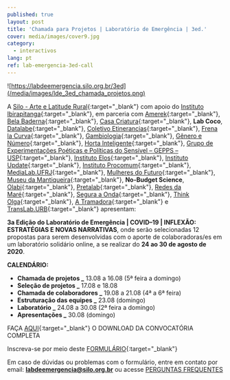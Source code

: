 ```yaml
---
published: true
layout: post
title: 'Chamada para Projetos | Laboratório de Emergência | 3ed.'
cover: media/images/cover9.jpg
category:
  - interactivos
lang: pt
ref: lab-emergencia-3ed-call
---
```



![https://labdeemergencia.silo.org.br/3ed](/media/images/lde_3ed_chamada_projetos.png)

A [Silo - Arte e Latitude Rural](https://silo.org.br/){:target="_blank"} com apoio do [Instituto Ibirapitanga](https://www.ibirapitanga.org.br/){:target="_blank"}, em parceria com [Amerek](https://twitter.com/amerek_ufmg){:target="_blank"}, [Bela Baderna](http://belabaderna.com.br/){:target="_blank"}, [Casa Criatura](https://www.instagram.com/casacriatura/){:target="_blank"}, **Lab Coco**, [Datalabe](https://datalabe.org/){:target="_blank"}, [Coletivo Etinerancias](https://www.instagram.com/etinerancias){:target="_blank"}, [Frena la Curva](https://frenalacurva.net/){:target="_blank"}, [Gambiologia](http://www.gambiologia.net/blog/){:target="_blank"}, [Gênero e Número](http://www.generonumero.media/){:target="_blank"}, [Horta Inteligente](https://hortainteligente.wixsite.com/hortainteligente){:target="_blank"}, [Grupo de Experimentações Poéticas e Políticas do Sensível – GEPPS – USP](https://www.gepps.com.br){:target="_blank"}, [Instituto Elos](https://institutoelos.org/){:target="_blank"}, [Instituto Update](https://www.institutoupdate.org.br/){:target="_blank"}, [Instituto Procomum](https://www.procomum.org/){:target="_blank"}, [MediaLab.UFRJ](href="http://medialabufrj.net/"){:target="_blank"}, [Mulheres do Futuro](https://www.instagram.com/mulheresdofuturopa/){:target="_blank"}, [Museu da Mantiqueira](https://museudamantiqueira.com.br/){:target="_blank"}, **No-Budget Science**, [Olabi](https://www.olabi.org.br){:target="_blank"}, [Pretalab](https://www.pretalab.com/){:target="_blank"}, [Redes da Maré](http://www.redesdamare.org.br/){:target="_blank"}, [Segura a Onda](https://seguraaonda.com.br/){:target="_blank"}, [Think Olga](https://www.thinkolga.com/){:target="_blank"}, [A Tramadora](https://www.tramadora.net/){:target="_blank"} e [TransLab.URB](https://translaburb.cc/){:target="_blank"} apresentam:


**3a Edição do Laboratório de Emergência \| COVID–19 \| INFLEXÃO: ESTRATÉGIAS E NOVAS NARRATIVAS**, onde serão selecionadas 12 propostas para serem desenvolvidas com o aporte de colaboradoras/es em um laboratório solidário online, a se realizar do **24 ao 30 de agosto de 2020**.

**CALENDÁRIO:**
  
* **Chamada de projetos      _** 13.08 a 16.08 (5ª feira a domingo)
* **Seleção de projetos      _** 17.08 e 18.08
* **Chamada de colaboradores _** 19.08 a 21.08 (4ª a 6ª feira)
* **Estruturação das equipes _** 23.08 (domingo)
* **Laboratório              _** 24.08 a 30.08 (2ª feira a domingo)
* **Apresentações            _** 30.08 (domingo)



FAÇA [AQUI](https://labdeemergencia.silo.org.br/3ed/media/docs/PT_PROJETOS_CHAMADA_LAB_DE_EMERGENCIA.pdf){:target="_blank"} O DOWNLOAD DA CONVOCATÓRIA COMPLETA


Inscreva-se por meio deste [FORMULÁRIO](https://forms.gle/dRvbwmcL9kHfyxiPA){:target="_blank"}


Em caso de dúvidas ou problemas com o formulário, entre em contato por email:  **labdeemergencia@silo.org.br** 
ou acesse [PERGUNTAS FREQUENTES](https://labdeemergencia.silo.org.br/3ed/pt/dicas/perguntas-frequentes)

